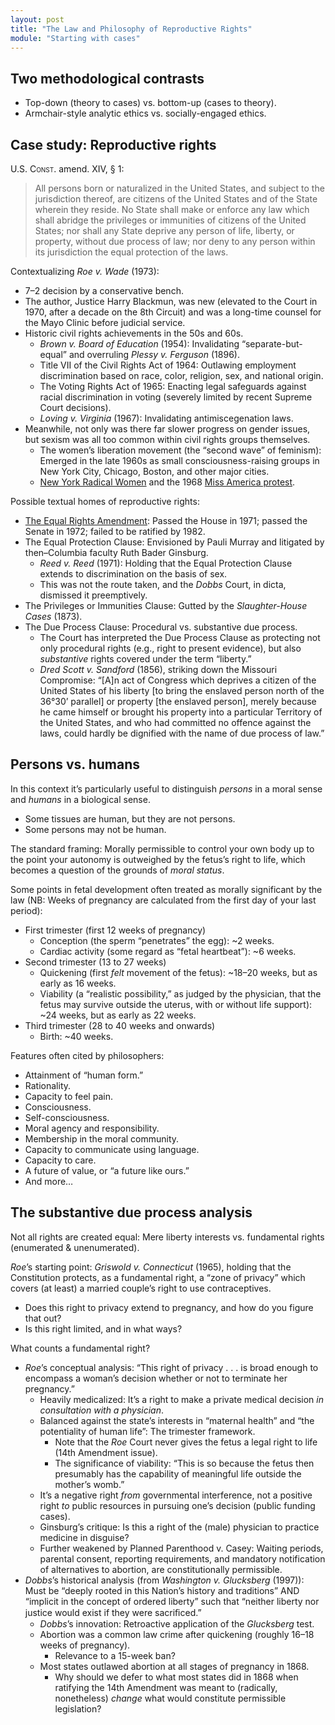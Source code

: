 ```yaml
---
layout: post
title: "The Law and Philosophy of Reproductive Rights"
module: "Starting with cases"
---
```


## Two methodological contrasts

- Top-down (theory to cases) vs. bottom-up (cases to theory).
- Armchair-style analytic ethics vs. socially-engaged ethics.

## Case study: Reproductive rights

U.S. <span style="font-variant: small-caps;">Const</span>. amend. XIV, § 1:

> All persons born or naturalized in the United States, and subject to the jurisdiction thereof, are citizens of the United States and of the State wherein they reside. No State shall make or enforce any law which shall abridge the privileges or immunities of citizens of the United States; nor shall any State deprive any person of life, liberty, or property, without due process of law; nor deny to any person within its jurisdiction the equal protection of the laws.

Contextualizing *Roe v. Wade* (1973):

- 7–2 decision by a conservative bench.
- The author, Justice Harry Blackmun, was new (elevated to the Court in 1970, after a decade on the 8th Circuit) and was a long-time counsel for the Mayo Clinic before judicial service.
- Historic civil rights achievements in the 50s and 60s.
  - *Brown v. Board of Education* (1954): Invalidating “separate-but-equal” and overruling *Plessy v. Ferguson* (1896).
  - Title VII of the Civil Rights Act of 1964: Outlawing employment discrimination based on race, color, religion, sex, and national origin.
  - The Voting Rights Act of 1965: Enacting legal safeguards against racial discrimination in voting (severely limited by recent Supreme Court decisions).
  - *Loving v. Virginia* (1967): Invalidating antimiscegenation laws.
- Meanwhile, not only was there far slower progress on gender issues, but sexism was all too common within civil rights groups themselves.
  - The women’s liberation movement (the “second wave” of feminism): Emerged in the late 1960s as small consciousness-raising groups in New York City, Chicago, Boston, and other major cities.
  - [New York Radical Women](https://www.thecut.com/2017/11/an-oral-history-of-feminist-group-new-york-radical-women.html) and the 1968 [Miss America protest](https://time.com/5387623/miss-america-protest/?xid=tcoshare).

Possible textual homes of reproductive rights:

- [The Equal Rights Amendment](https://www.govinfo.gov/content/pkg/STATUTE-86/pdf/STATUTE-86-Pg1523.pdf#page=3): Passed the House in 1971; passed the Senate in 1972; failed to be ratified by 1982.
- The Equal Protection Clause: Envisioned by Pauli Murray and litigated by then–Columbia faculty Ruth Bader Ginsburg.
  - *Reed v. Reed* (1971): Holding that the Equal Protection Clause extends to discrimination on the basis of sex.
  - This was not the route taken, and the *Dobbs* Court, in dicta, dismissed it preemptively.
- The Privileges or Immunities Clause: Gutted by the *Slaughter-House Cases* (1873).
- The Due Process Clause: Procedural vs. substantive due process.
  - The Court has interpreted the Due Process Clause as protecting
    not only procedural rights (e.g., right to present evidence), but also *substantive* rights covered under the term “liberty.”
  - *Dred Scott v. Sandford* (1856), striking down the Missouri Compromise: “[A]n act of Congress which deprives a citizen of the United States of his liberty [to bring the enslaved person north of the 36°30’ parallel] or property [the enslaved person], merely because he came himself or brought his property into a particular Territory of the United States, and who had committed no offence against the laws, could hardly be dignified with the name of due process of law.”

## Persons vs. humans

In this context it’s particularly useful to distinguish *persons* in a moral sense and *humans* in a biological sense.

- Some tissues are human, but they are not persons.
- Some persons may not be human.

The standard framing: Morally permissible to control your own body up to the point your autonomy is outweighed by the fetus’s right to life, which becomes a question of the grounds of *moral status*.

Some points in fetal development often treated as morally significant by the law (NB: Weeks of pregnancy are calculated from the first day of your last period):

- First trimester (first 12 weeks of pregnancy)
  - Conception (the sperm “penetrates” the egg): ~2 weeks.
  - Cardiac activity (some regard as “fetal heartbeat”): ~6 weeks.
- Second trimester (13 to 27 weeks)
  - Quickening (first *felt* movement of the fetus): ~18–20 weeks, but as early as 16 weeks.
  - Viability (a “realistic possibility,” as judged by the physician, that the fetus may survive outside the uterus, with or without life support): ~24 weeks, but as early as 22 weeks.
- Third trimester (28 to 40 weeks and onwards)
  - Birth: ~40 weeks.

Features often cited by philosophers:

- Attainment of “human form.”
- Rationality.
- Capacity to feel pain.
- Consciousness.
- Self-consciousness.
- Moral agency and responsibility.
- Membership in the moral community.
- Capacity to communicate using language.
- Capacity to care.
- A future of value, or “a future like ours.”
- And more…

## The substantive due process analysis

Not all rights are created equal: Mere liberty interests vs. fundamental rights (enumerated & unenumerated).

*Roe*’s starting point: *Griswold v. Connecticut* (1965), holding that the Constitution protects, as a fundamental right, a “zone of privacy” which covers (at least) a married couple’s right to use contraceptives.

- Does this right to privacy extend to pregnancy, and how do you figure that out?
- Is this right limited, and in what ways?

What counts a fundamental right?

- *Roe*’s conceptual analysis: “This right of privacy . . . is broad enough to encompass a woman’s decision whether or not to terminate her pregnancy.”
  - Heavily medicalized: It’s a right to make a private medical decision *in consultation with a physician*.
  - Balanced against the state’s interests in “maternal health” and “the potentiality of human life”: The trimester framework.
    - Note that the *Roe* Court never gives the fetus a legal right to life (14th Amendment issue).
    - The significance of viability: “This is so because the fetus then presumably has the capability of meaningful life outside the mother’s womb.”
  - It’s a negative right *from* governmental interference, not a positive right *to* public resources in pursuing one’s decision (public funding cases).
  - Ginsburg’s critique: Is this a right of the (male) physician to practice medicine in disguise?
  - Further weakened by Planned Parenthood v. Casey: Waiting periods, parental consent, reporting requirements, and mandatory notification of alternatives to abortion, are constitutionally permissible.
- *Dobbs*’s historical analysis (from *Washington v. Glucksberg* (1997)): Must be “deeply rooted in this Nation’s history and traditions” AND “implicit in the concept of ordered liberty” such that “neither liberty nor justice would exist if they were sacriﬁced.”
  - *Dobbs*’s innovation: Retroactive application of the *Glucksberg* test.
  - Abortion was a common law crime after quickening (roughly 16–18 weeks of pregnancy).
    - Relevance to a 15-week ban?
  - Most states outlawed abortion at all stages of pregnancy in 1868.
    - Why should we defer to what most states did in 1868 when ratifying the 14th Amendment was meant to (radically, nonetheless) *change* what would constitute permissible legislation?
